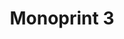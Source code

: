 ---
inv_num: 2008-014
add_credit:
url: 2008-014-monoprint-3
title: Monoprint 3
year: '2008'
display_year: '2008'
medium: Unique three-color process silkscreen on custom watermarked paper
dims: 42 x 32 inches
pitch: Poorly done C-M-Y silkscreens.
ps:
live_url:
youtube:
related_code:
subheading:
download:
commission:
related:
layout: things-i-made
---